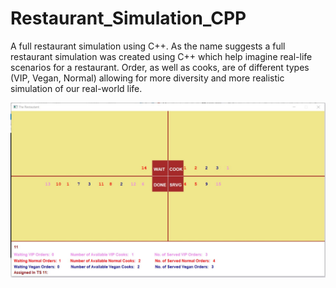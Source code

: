 # Restaurant_Simulation_CPP
A full restaurant simulation using C++.
As the name suggests a full restaurant simulation was created using C++ which help imagine real-life scenarios for a restaurant. Order, as well as cooks, are of different types (VIP, Vegan, Normal) allowing for more diversity and more realistic simulation of our real-world life.

<img src="images/1.JPG" >
